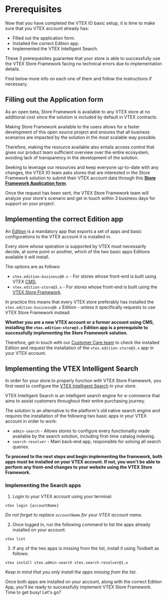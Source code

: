 # Prerequisites

Now that you have completed the VTEX IO basic setup, it is time to make sure that you VTEX account already has:

- Filled out the application form.
- Installed the correct Edition app.
- Implemented the VTEX Intelligent Search.

These 3 prerequesites guarantee that your store is able to successfully use the VTEX Store Framework facing no technical errors due to implementation details. 

Find below more info on each one of them and follow the instructions if necessary. 

## Filling out the Application form

As an open beta, Store Framework is available to any VTEX store at no additional cost since the solution is included by default in VTEX contracts.

Making Store Framework available to the users allows for a faster development of this open source project and ensures that all business scenarios are impacted by the solution in the most scalable way possible.

Therefore, making the resource available also entails access control that gives our product team sufficient overview over the entire ecosystem, avoiding lack of transparency in the development of the solution.

Seeking to leverage our resources and keep everyone up-to-date with any changes, the VTEX IO team asks stores that are interested in the Store Framework solution to submit their VTEX account data through this [**Store Framework Application form**](https://docs.google.com/forms/d/e/1FAIpQLSclhQed9copSm44UuMBMXxosxndtWvWrYDrrZOaO62mKP8zlg/viewform).

Once the request has been sent, the VTEX Store Framework team will analyze your store's scenario and get in touch within 3 business days for support on your project.

## Implementing the correct Edition app 

An [Edition](https://vtex.io/docs/concepts/edition-app/) is a mandatory app that exports a set of apps and basic configurations to the VTEX account it is installed in.

Every store whose operation is supported by VTEX must necessarily decide, at some point or another, which of the two basic apps Editions available it will install.

The options are as follows:

-   `vtex.edition-business@0.x` - For stores whose front-end is built using VTEX [CMS](https://help.vtex.com/tutorial/what-is-cms--EmO8u2WBj2W4MUQCS8262);
-   `vtex.edition-store@3.x` - For stores whose front-end is built using the [VTEX Store Framework](https://vtex.io/docs/introduction/what-is-vtex-store-framework/).

In practice this means that every VTEX store preferably has installed the  `vtex.edition-business@0.x` Edition - unless it specifically requests to use VTEX Store Framework instead. 

**Whether you are a new VTEX account or a former account using CMS, installing the `vtex.edition-store@3.x` Edition app is a prerequisite to successfully implementing the Store Framework solution.** 

Therefore, get in touch with our [Customer Care team](https://support.vtex.com/hc/pt-br/signin?return_to=https%3A%2F%2Fsupport.vtex.com%2Fhc%2Fpt-br%2Frequests) to check the installed Edition and request the installation of the `vtex.edition-store@3.x` app in your VTEX account. 

## Implementing the VTEX Intelligent Search 

In order for your store to properly function with VTEX Store Framework, you first need to configure the [VTEX Intelligent Search](https://help.vtex.com/tracks/vtex-intelligent-search--19wrbB7nEQcmwzDPl1l4Cb) in your store. 

VTEX Intelligent Search is an intelligent search engine for e-commerce that aims to assist customers throughout their entire purchasing journey. 

The solution is an alternative to the platform's old native search engine and requires the installation of the following two basic apps in your VTEX account in order to work: 

- `admin-search` - Allows stores to configure every functionality made available by the search solution, including first-time catalog indexing. 
- `search-resolver` - Main back-end app, responsible for solving all search queries.

**To proceed to the next steps and begin implementing the framework, both apps must be installed on your VTEX account. If not, you won't be able to perform any front-end changes to your website using the VTEX Store Framework.**

### Implementing the Search apps

1. Login to your VTEX account using your terminal:

```
vtex login {accountName}
```

*Do not forget to replace `accountName` for your VTEX account name*. 

2. Once logged in, run the following command to list the apps already installed on your account:

```
vtex list
```

3. If any of the two apps is missing from the list, install it using Toolbelt as follows:

```
vtex install vtex.admin-search vtex.search-resolver@1.x
```

*Keep in mind that you only install the apps missing from the list*. 

Once both apps are installed on your account, along with the correct Edition App, you'll be ready to successfully implement VTEX Store Framework. Time to get busy! Let's go?

